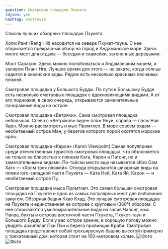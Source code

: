 ```yaml
---
question: Смотровые площадки Пхукетa
ldjson: yes
hashtag: smotrovie
---
```

Список лучших обзорных площадок Пхукета.

Холм Ранг (Rang Hill) находится на севере Пхукет-тауна. С нее открывается прекрасный обзор на город и Андаманское море. Здесь много мест для отдыха ― беседки и скамейки, затененные деревьями.

Мост Сарасин. Здесь можно полюбоваться и Андаманским морем, и заливом Пханг Нга. Лучшее время для этого — на закате, когда солнце садится в океанские воды. Рядом есть несколько красивых песчаных пляжей.

Смотровая площадка у Большого Будды. По пути к Большому Будде есть несколько смотровых площадок с вдохновляющими видами. А от его подножия, в свою очередь, открываются замечательные панорамные виды на остров.

Смотровая площадка «Ветряки». Сама смотровая площадка небольшая. Слева с «Ветряков» виден пляж Януи, справа — пляж Най Харн. Можно рассмотреть и мыс Промтхеп. В море совсем рядом ― необитаемый остров Ман, у берегов которого порой охотятся морские орлы.

Смотровая площадка «Карон» (Karon Viewpoint).Самая популярная среди отечественных туристов смотровая площадка, что объясняется не только ее близостью к пляжам Ката, Карон и Патонг, но и замечательными видами. По-тайски место еще называется «Кхо Сам Хат» ― «Холм трех пляжей». Отсюда открываются шикарные виды на пляжи юго-западной части Пхукета — Ката Ной, Ката Яй, Карон ― и необитаемый остров Пу.

Смотровая площадка мыса Промтхеп. Это самая большая смотровая площадка на Пхукете и одно из самых популярных мест для любования закатом.
Обзорная башня Кхао Кхад.                                                                                                                                              Это лучшая смотровая площадка на Пхукете и единственная на острове с круговым (360°) обзором. С нее открываются умопомрачительные виды на залив Чалонг, мыс Панва, бухты и острова восточной части Пхукета, Пхукет-таун и Большого Будду. Если у вас острое зрение, в хорошую погоду можно увидеть архипелаг Пхи Пхи и берега провинции Краби. Смотровая площадка представляет собой трехъярусную башню высотой примерно с трехэтажный дом, которая стоит на 100-метровом холме.
![Фото](https://phuketfaq.ru/assets/images/smotrovye2.jpg)
![Фото](https://phuketfaq.ru/assets/images/smotrovye1.jpg)
